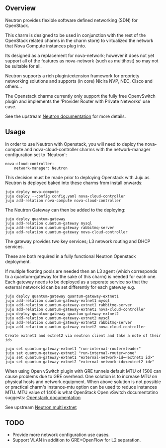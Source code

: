 Overview
--------

Neutron provides flexible software defined networking (SDN) for OpenStack.

This charm is designed to be used in conjunction with the rest of the OpenStack
related charms in the charm store) to virtualized the network that Nova Compute
instances plug into.

Its designed as a replacement for nova-network; however it does not yet
support all of the features as nova-network (such as multihost) so may not
be suitable for all.

Neutron supports a rich plugin/extension framework for propriety networking
solutions and supports (in core) Nicira NVP, NEC, Cisco and others...

The Openstack charms currently only support the fully free OpenvSwitch plugin
and implements the 'Provider Router with Private Networks' use case.

See the upstream [Neutron documentation](http://docs.openstack.org/trunk/openstack-network/admin/content/use_cases_single_router.html)
for more details.


Usage
-----

In order to use Neutron with Openstack, you will need to deploy the
nova-compute and nova-cloud-controller charms with the network-manager
configuration set to 'Neutron':

    nova-cloud-controller:
        network-manager: Neutron

This decision must be made prior to deploying Openstack with Juju as
Neutron is deployed baked into these charms from install onwards:

    juju deploy nova-compute
    juju deploy --config config.yaml nova-cloud-controller
    juju add-relation nova-compute nova-cloud-controller

The Neutron Gateway can then be added to the deploying:

    juju deploy quantum-gateway
    juju add-relation quantum-gateway mysql
    juju add-relation quantum-gateway rabbitmq-server
    juju add-relation quantum-gateway nova-cloud-controller

The gateway provides two key services; L3 network routing and DHCP services.

These are both required in a fully functional Neutron Openstack deployment.

If multiple floating pools are needed then an L3 agent (which corresponds to
a quantum-gateway for the sake of this charm) is needed for each one. Each
gateway needs to be deployed as a seperate service so that the external
network id can be set differently for each gateway e.g.

    juju deploy quantum-gateway quantum-gateway-extnet1
    juju add-relation quantum-gateway-extnet1 mysql
    juju add-relation quantum-gateway-extnet1 rabbitmq-server
    juju add-relation quantum-gateway-extnet1 nova-cloud-controller
    juju deploy quantum-gateway quantum-gateway-extnet2
    juju add-relation quantum-gateway-extnet2 mysql
    juju add-relation quantum-gateway-extnet2 rabbitmq-server
    juju add-relation quantum-gateway-extnet2 nova-cloud-controller

    Create extnet1 and extnet2 via neutron client and take a note of their ids

    juju set quantum-gateway-extnet1 "run-internal-router=leader"
    juju set quantum-gateway-extnet2 "run-internal-router=none"
    juju set quantum-gateway-extnet1 "external-network-id=<extnet1 id>"
    juju set quantum-gateway-extnet2 "external-network-id=<extnet2 id>"

When using Open vSwitch plugin with GRE tunnels default MTU of 1500 
can cause problems due to GRE overhead. One solution is to increase 
MTU on physical hosts and network equipment.
When above solution is not possible or practical charm's instance-mtu
option can be used to reduce instances MTU.
MTU value of 1400 is what OpenStack Open vSwitch documentatino suggests:
[Openstack documentation](http://docs.openstack.org/admin-guide-cloud/content/openvswitch_plugin.html)

See upstream [Neutron multi extnet](http://docs.openstack.org/trunk/config-reference/content/adv_cfg_l3_agent_multi_extnet.html)

TODO
----

 * Provide more network configuration use cases.
 * Support VLAN in addition to GRE+OpenFlow for L2 separation.
